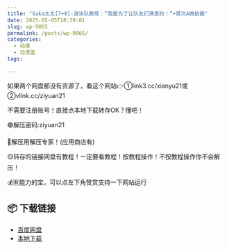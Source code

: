 ```yaml
---
title: "Saka太太[7+8]-游泳队教练：“我是为了让队友们满意的！”+首次A微拍摄"
date: 2025-05-05T18:39:01
slug: wp-9065
permalink: /posts/wp-9065/
categories:
  - 动漫
  - 动漫盖
tags:

---
```


如果两个网盘都没有资源了，看这个网站👉①link3.cc/xianyu21或②vlink.cc/ziyuan21

不需要注册账号！直接点本地下载转存OK？懂吧！

🟢解压密码:ziyuan21

🔵解压用解压专家！(应用商店有)

🟡转存的链接网盘有教程！一定要看教程！按教程操作！不按教程操作你不会解压！

💰🈶能力的宝，可以点左下角赞赏支持一下网站运行

## 📦 下载链接
- [百度网盘](https://blziyuan21.com/pay-download/9065?key=cfd49d8ba0&down_id=0)
- [本地下载](https://blziyuan21.com/pay-download/9065?key=cfd49d8ba0&down_id=1)

